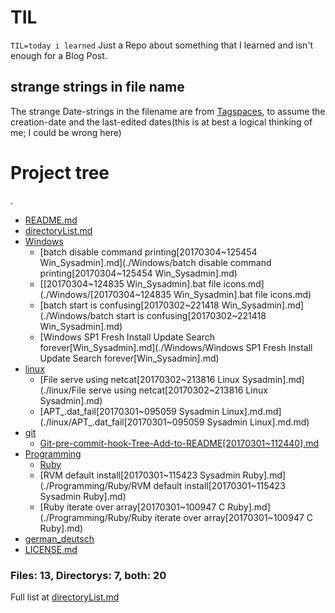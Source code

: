 # TIL

`TIL=today i learned`
Just a Repo about something that I learned and isn't enough for a Blog Post.

## strange strings in file name
The strange Date-strings in the filename are from [Tagspaces](https://tagspaces.org), to assume the creation-date and the last-edited dates(this is at best a logical thinking of me; I could be wrong here)


# Project tree

.
 * [README.md](./README.md)
 * [directoryList.md](./directoryList.md)
 * [Windows](./Windows)
   * [batch disable command printing[20170304~125454 Win_Sysadmin].md](./Windows/batch disable command printing[20170304~125454 Win_Sysadmin].md)
   * [[20170304~124835 Win_Sysadmin].bat file icons.md](./Windows/[20170304~124835 Win_Sysadmin].bat file icons.md)
   * [batch start is confusing[20170302~221418 Win_Sysadmin].md](./Windows/batch start is confusing[20170302~221418 Win_Sysadmin].md)
   * [Windows SP1 Fresh Install Update Search forever[Win_Sysadmin].md](./Windows/Windows SP1 Fresh Install Update Search forever[Win_Sysadmin].md)
 * [linux](./linux)
   * [File serve using netcat[20170302~213816 Linux Sysadmin].md](./linux/File serve using netcat[20170302~213816 Linux Sysadmin].md)
   * [APT_.dat_fail[20170301~095059 Sysadmin Linux].md.md](./linux/APT_.dat_fail[20170301~095059 Sysadmin Linux].md.md)
 * [git](./git)
   * [Git-pre-commit-hook-Tree-Add-to-README[20170301~112440].md](./git/Git-pre-commit-hook-Tree-Add-to-README[20170301~112440].md)
 * [Programming](./Programming)
   * [Ruby](./Programming/Ruby)
   * [RVM default install[20170301~115423 Sysadmin Ruby].md](./Programming/Ruby/RVM default install[20170301~115423 Sysadmin Ruby].md)
   * [Ruby iterate over array[20170301~100947 C Ruby].md](./Programming/Ruby/Ruby iterate over array[20170301~100947 C Ruby].md)
 * [german_deutsch](./german_deutsch)
 * [LICENSE.md](./LICENSE.md)


### Files: 13, Directorys: 7, both: 20


 Full list at [directoryList.md](./directoryList.md)